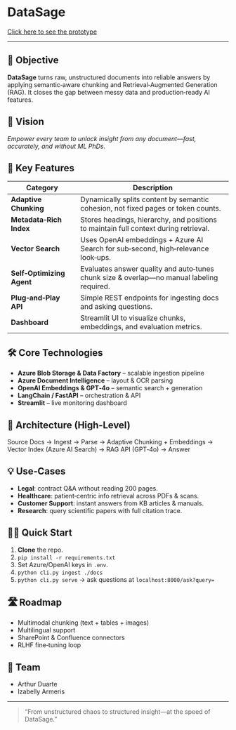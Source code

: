 # DataSage

[Click here to see the prototype](https://arthurgab03.github.io/project-datasage/)

---

## 🚀 Objective
**DataSage** turns raw, unstructured documents into reliable answers by applying semantic‑aware chunking and Retrieval‑Augmented Generation (RAG). It closes the gap between messy data and production‑ready AI features.

## 🌟 Vision
*Empower every team to unlock insight from any document—fast, accurately, and without ML PhDs.*

## 🔑 Key Features
| Category | Description |
| --- | --- |
| **Adaptive Chunking** | Dynamically splits content by semantic cohesion, not fixed pages or token counts. |
| **Metadata‑Rich Index** | Stores headings, hierarchy, and positions to maintain full context during retrieval. |
| **Vector Search** | Uses OpenAI embeddings + Azure AI Search for sub‑second, high‑relevance look‑ups. |
| **Self‑Optimizing Agent** | Evaluates answer quality and auto‑tunes chunk size & overlap—no manual labeling required. |
| **Plug‑and‑Play API** | Simple REST endpoints for ingesting docs and asking questions. |
| **Dashboard** | Streamlit UI to visualize chunks, embeddings, and evaluation metrics. |

## 🛠️ Core Technologies
- **Azure Blob Storage & Data Factory** – scalable ingestion pipeline  
- **Azure Document Intelligence** – layout & OCR parsing  
- **OpenAI Embeddings & GPT‑4o** – semantic search + generation  
- **LangChain / FastAPI** – orchestration & API  
- **Streamlit** – live monitoring dashboard

## 📐 Architecture (High‑Level)
Source Docs → Ingest → Parse → Adaptive Chunking + Embeddings →
Vector Index (Azure AI Search) → RAG API (GPT‑4o) → Answer

## 💡 Use‑Cases
- **Legal**: contract Q&A without reading 200 pages.  
- **Healthcare**: patient‑centric info retrieval across PDFs & scans.  
- **Customer Support**: instant answers from KB articles & manuals.  
- **Research**: query scientific papers with full citation trace.

## 🚴‍♂️ Quick Start
1. **Clone** the repo.  
2. `pip install -r requirements.txt`  
3. Set Azure/OpenAI keys in `.env`.  
4. `python cli.py ingest ./docs`  
5. `python cli.py serve` → ask questions at `localhost:8000/ask?query=`

## 🛣 Roadmap
- Multimodal chunking (text + tables + images)  
- Multilingual support  
- SharePoint & Confluence connectors  
- RLHF fine‑tuning loop

## 👥 Team
- Arthur Duarte  
- Izabelly Armeris

---

> “From unstructured chaos to structured insight—at the speed of DataSage.”
